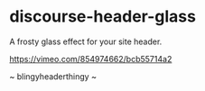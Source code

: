 # discourse-header-glass
A frosty glass effect for your site header.

https://vimeo.com/854974662/bcb55714a2

~ blingyheaderthingy ~
